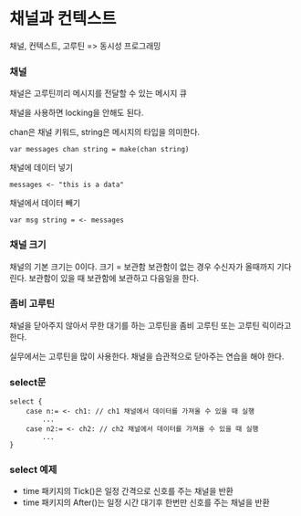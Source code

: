 # 채널과 컨텍스트
채널, 컨텍스트, 고루틴 => 동시성 프로그래밍

### 채널
채널은 고루틴끼리 메시지를 전달할 수 있는 메시지 큐 

채널을 사용하면 locking을 안해도 된다. 

chan은 채널 키워드, string은 메시지의 타입을 의미한다. 
```
var messages chan string = make(chan string)
```

채널에 데이터 넣기 
```
messages <- "this is a data"
```

채널에서 데이터 빼기 
```
var msg string = <- messages
```

### 채널 크기
채널의 기본 크기는 0이다. 
크기 = 보관함
보관함이 없는 경우 수신자가 올때까지 기다린다.
보관함이 있을 때 보관함에 보관하고 다음일을 한다. 


### 좀비 고루틴
채널을 닫아주지 않아서 무한 대기를 하는 고루틴을 좀비 고루틴 또는 고루틴 릭이라고 한다. 

실무에서는 고루틴을 많이 사용한다. 
채널을 습관적으로 닫아주는 연습을 해야 한다.


### select문
```
select {
    case n:= <- ch1: // ch1 채널에서 데이터를 가져올 수 있을 때 실행 
        ...
    case n2:= <- ch2: // ch2 채널에서 데이터를 가져올 수 있을 때 실행 
        ...
}

```

### select 예제 
- time 패키지의 Tick()은 일정 간격으로 신호를 주는 채널을 반환
- time 패키지의 After()는 일정 시간 대기후 한번만 신호를 주는 채널을 반환 